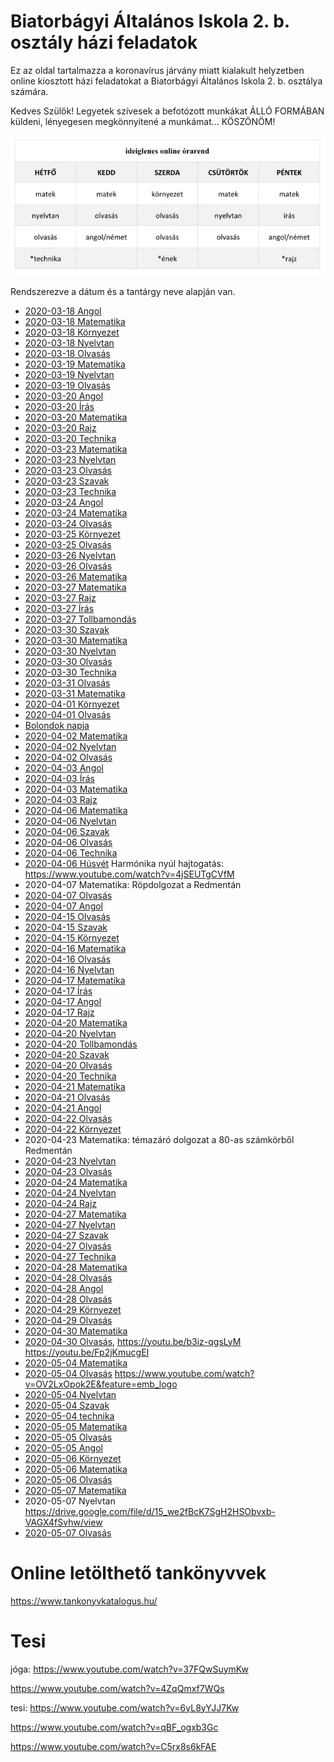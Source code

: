 # Biatorbágyi Általános Iskola 2. b. osztály házi feladatok

Ez az oldal tartalmazza a koronavírus járvány miatt kialakult helyzetben
online kiosztott házi feladatokat a Biatorbágyi Általános Iskola 2. b. osztálya
számára.

Kedves Szülők!
Legyetek szívesek a befotózott munkákat ÁLLÓ FORMÁBAN küldeni, lényegesen megkönnyítené a munkámat... KÖSZÖNÖM!

![Órarend](orarend.jpg)

Rendszerezve a dátum és a tantárgy neve alapján van.

* [2020-03-18 Angol](2020-03-18-angol.md)
* [2020-03-18 Matematika](2020-03-18-matematika.md)
* [2020-03-18 Környezet](2020-03-18-kornyezet.md)
* [2020-03-18 Nyelvtan](2020-03-18-nyelvtan.md)
* [2020-03-18 Olvasás](2020-03-18-olvasas.md)
* [2020-03-19 Matematika](2020-03-19-matematika.md)
* [2020-03-19 Nyelvtan](2020-03-19-nyelvtan.md)
* [2020-03-19 Olvasás](2020-03-19-olvasas.md)
* [2020-03-20 Angol](2020-03-20-angol.md)
* [2020-03-20 Írás](2020-03-20-iras.md)
* [2020-03-20 Matematika](2020-03-20-matematika.md)
* [2020-03-20 Rajz](2020-03-20-rajz.md)
* [2020-03-20 Technika](2020-03-20-technika.md)
* [2020-03-23 Matematika](2020-03-23-matematika.md)
* [2020-03-23 Nyelvtan](2020-03-23-nyelvtan.md)
* [2020-03-23 Olvasás](2020-03-23-olvasas.md)
* [2020-03-23 Szavak](2020-03-23-szavak.md)
* [2020-03-23 Technika](2020-03-23-technika.md)
* [2020-03-24 Angol](2020-03-24-angol.md)
* [2020-03-24 Matematika](2020-03-24-matematika.md)
* [2020-03-24 Olvasás](2020-03-24-olvasas.md)
* [2020-03-25 Környezet](2020-03-25-kornyezet.md)
* [2020-03-25 Olvasás](2020-03-25-olvasas.md)
* [2020-03-26 Nyelvtan](2020-03-26-nyelvtan.md)
* [2020-03-26 Olvasás](2020-03-26-olvasas.md)
* [2020-03-26 Matematika](2020-03-26-matematika.md)
* [2020-03-27 Matematika](2020-03-27-matematika.md)
* [2020-03-27 Rajz](2020-03-27-rajz.md)
* [2020-03-27 Írás](2020-03-27-iras.md)
* [2020-03-27 Tollbamondás](2020-03-27-tollbamondas.md)
* [2020-03-30 Szavak](2020-03-30-szavak.md)
* [2020-03-30 Matematika](2020-03-30-matematika.md)
* [2020-03-30 Nyelvtan](2020-03-30-nyelvtan.md)
* [2020-03-30 Olvasás](2020-03-30-olvasas.md)
* [2020-03-30 Technika](2020-03-30-technika.md)
* [2020-03-31 Olvasás](2020-03-31-olvasas.pdf)
* [2020-03-31 Matematika](2020-03-31-matematika.md)
* [2020-04-01 Környezet](2020-04-01-kornyezet.md)
* [2020-04-01 Olvasás](2020-04-01-olvasas.md)
* [Bolondok napja](2020-04-01-bolondok-napja.pdf)
* [2020-04-02 Matematika](2020-04-02-matematika.md)
* [2020-04-02 Nyelvtan](2020-04-02-nyelvtan.md)
* [2020-04-02 Olvasás](2020-04-02-olvasas.md)
* [2020-04-03 Angol](2020-04-03-angol.md)
* [2020-04-03 Írás](2020-04-03-iras.md)
* [2020-04-03 Matematika](2020-04-03-matematika.md)
* [2020-04-03 Rajz](2020-04-03-rajz.md)
* [2020-04-06 Matematika](2020-04-06-matematika.md)
* [2020-04-06 Nyelvtan](2020-04-06-nyelvtan.md)
* [2020-04-06 Szavak](2020-04-06-szavak.md)
* [2020-04-06 Olvasás](2020-04-06-olvasas.md)
* [2020-04-06 Technika](2020-04-06-technika.pdf)
* [2020-04-06 Húsvét](2020-04-06-husvet.pdf) Harmónika nyúl hajtogatás: https://www.youtube.com/watch?v=4jSEUTgCVfM
* 2020-04-07 Matematika: Röpdolgozat a Redmentán
* [2020-04-07 Olvasás](2020-04-07-olvasas.md)
* [2020-04-07 Angol](2020-04-07-angol.md)
* [2020-04-15 Olvasás](2020-04-15-olvasas.md)
* [2020-04-15 Szavak](2020-04-15-szavak.jpg)
* [2020-04-15 Környezet](2020-04-15-kornyezet.md)
* [2020-04-16 Matematika](2020-04-16-matematika.md)
* [2020-04-16 Olvasás](2020-04-16-olvasas.md)
* [2020-04-16 Nyelvtan](2020-04-16-nyelvtan.md)
* [2020-04-17 Matematika](2020-04-17-matematika.md)
* [2020-04-17 Írás](2020-04-17-iras.md)
* [2020-04-17 Angol](2020-04-17-angol.md)
* [2020-04-17 Rajz](2020-04-17-rajz.md)
* [2020-04-20 Matematika](2020-04-20-matematika.md)
* [2020-04-20 Nyelvtan](2020-04-20-nyelvtan.pdf)
* [2020-04-20 Tollbamondás](2020-04-20-tollbamondas.m4a)
* [2020-04-20 Szavak](2020-04-20-szavak.pdf)
* [2020-04-20 Olvasás](2020-04-20-olvasas.pdf)
* [2020-04-20 Technika](2020-04-20-technika.pdf)
* [2020-04-21 Matematika](2020-04-21-matematika.md)
* [2020-04-21 Olvasás](2020-04-21-olvasas.pdf)
* [2020-04-21 Angol](2020-04-21-angol.md)
* [2020-04-22 Olvasás](2020-04-22-olvasas.md)
* [2020-04-22 Környezet](2020-04-22-kornyezet.pptx)
* 2020-04-23 Matematika: témazáró dolgozat a 80-as számkörből Redmentán
* [2020-04-23 Nyelvtan](2020-04-23-nyelvtan.pdf)
* [2020-04-23 Olvasás](2020-04-23-olvasas.pdf)
* [2020-04-24 Matematika](2020-04-24-matematika.md)
* [2020-04-24 Nyelvtan](2020-04-24-nyelvtan.md)
* [2020-04-24 Rajz](2020-04-24-rajz.docx)
* [2020-04-27 Matematika](2020-04-27-matematika.md)
* [2020-04-27 Nyelvtan](2020-04-27-nyelvtan.pdf)
* [2020-04-27 Szavak](2020-04-27-szavak.pdf)
* [2020-04-27 Olvasás](2020-04-27-olvasas.pdf)
* [2020-04-27 Technika](2020-04-27-technika.pdf)
* [2020-04-28 Matematika](2020-04-28-matematika.md)
* [2020-04-28 Olvasás](2020-04-28-olvasas.pptx)
* [2020-04-28 Angol](2020-04-28-angol.md)
* [2020-04-28 Olvasás](2020-04-28-olvasas.pdf)
* [2020-04-29 Környezet](2020-04-29-kornyezet.md)
* [2020-04-29 Olvasás](2020-04-29-olvasas.pdf)
* [2020-04-30 Matematika](2020-04-30-matematika.md)
* [2020-04-30 Olvasás](2020-04-30-olvasas.pdf), https://youtu.be/b3iz-qgsLyM https://youtu.be/Fp2jKmucgEI
* [2020-05-04 Matematika](2020-05-04-matematika.md)
* [2020-05-04 Olvasás](2020-05-04-olvasas.pdf) https://www.youtube.com/watch?v=OV2LxOpok2E&feature=emb_logo
* [2020-05-04 Nyelvtan](2020-05-04-nyelvtan.pdf)
* [2020-05-04 Szavak](2020-05-04-szavak.pdf)
* [2020-05-04 technika](2020-05-04-technika.md)
* [2020-05-05 Matematika](2020-05-05-matematika.md)
* [2020-05-05 Olvasás](2020-05-05-olvasas.pdf)
* [2020-05-05 Angol](2020-05-05-angol.md)
* [2020-05-06 Környezet](2020-05-06-kornyezet.md)
* [2020-05-06 Matematika](2020-05-06-matematika.md)
* [2020-05-06 Olvasás](2020-05-06-olvasas.pdf)
* [2020-05-07 Matematika](2020-05-07-matematika.md)
* 2020-05-07 Nyelvtan https://drive.google.com/file/d/15_we2fBcK7SgH2HSObvxb-VAGX4fSvhw/view
* [2020-05-07 Olvasás](2020-05-07-olvasas.pdf)

# Online letölthető tankönyvvek

https://www.tankonyvkatalogus.hu/

# Tesi

jóga: https://www.youtube.com/watch?v=37FQwSuymKw

https://www.youtube.com/watch?v=4ZqQmxf7WQs

tesi: https://www.youtube.com/watch?v=6yL8yYJJ7Kw

https://www.youtube.com/watch?v=qBF_ogxb3Gc

https://www.youtube.com/watch?v=C5rx8s6kFAE
